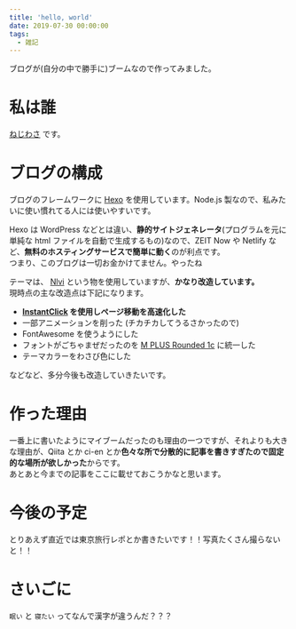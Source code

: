 ```yaml
---
title: 'hello, world'
date: 2019-07-30 00:00:00
tags:
  - 雑記
---
```


ブログが(自分の中で勝手に)ブームなので作ってみました。

# 私は誰

[ねじわさ](https://nzws.me) です。

# ブログの構成

ブログのフレームワークに [Hexo](https://hexo.io) を使用しています。Node.js 製なので、私みたいに使い慣れてる人には使いやすいです。

Hexo は WordPress などとは違い、**静的サイトジェネレータ**(プログラムを元に単純な html ファイルを自動で生成するもの)なので、ZEIT Now や Netlify など、**無料のホスティングサービスで簡単に動く**のが利点です。  
つまり、このブログは一切お金かけてません。やったね

テーマは、 [Nlvi](https://github.com/ColMugX/hexo-theme-Nlvi) という物を使用していますが、**かなり改造しています。**  
現時点の主な改造点は下記になります。

- **[InstantClick](http://instantclick.io/) を使用しページ移動を高速化した**
- 一部アニメーションを削った (チカチカしてうるさかったので)
- FontAwesome を使うようにした
- フォントがごちゃまぜだったのを [M PLUS Rounded 1c](https://googlefonts.github.io/japanese/#roundedmplus1c) に統一した
- テーマカラーをわさび色にした

などなど、多分今後も改造していきたいです。

# 作った理由

一番上に書いたようにマイブームだったのも理由の一つですが、それよりも大きな理由が、Qiita とか ci-en とか**色々な所で分散的に記事を書きすぎたので固定的な場所が欲しかった**からです。  
あとあと今までの記事をここに載せておこうかなと思います。

# 今後の予定

とりあえず直近では東京旅行レポとか書きたいです！！写真たくさん撮らないと！！

# さいごに

`眠い` と `寝たい` ってなんで漢字が違うんだ？？？

